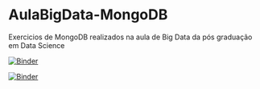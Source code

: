 # AulaBigData-MongoDB
Exercicios de MongoDB realizados na aula de Big Data da pós graduação em Data Science

[![Binder](https://mybinder.org/badge_logo.svg)](https://mybinder.org/v2/gh/RafaelHPS/AulaBigData-MongoDB/main)


[![Binder](https://mybinder.org/badge_logo.svg)](https://notebooks.gesis.org/binder/v2/gh/RafaelHPS/AulaBigData-MongoDB/main?urlpath=lab)
